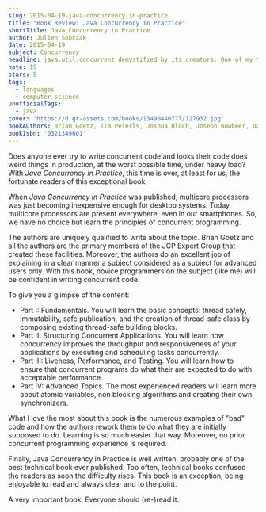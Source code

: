 ```yaml
---
slug: 2015-04-19-java-concurrency-in-practice
title: "Book Review: Java Concurrency in Practice"
shortTitle: Java Concurrency in Practice
author: Julien Sobczak
date: 2015-04-19
subject: Concurrency
headline: java.util.concurrent demystified by its creators. One of my top 3 most important book on the Java language.
note: 19
stars: 5
tags:
  - languages
  - computer-science
unofficialTags:
  - java
cover: 'https://d.gr-assets.com/books/1349044077l/127932.jpg'
bookAuthors: Brian Goetz, Tim Peierls, Joshua Bloch, Joseph Bowbeer, David Holmes, Doug Lea
bookIsbn: '0321349601'
---
```


Does anyone ever try to write concurrent code and looks their code does weird things in production, at the worst possible time, under heavy load? With *Java Concurrency in Practice*, this time is over, at least for us, the fortunate readers of this exceptional book.

When *Java Concurrency in Practice* was published, multicore processors was just becoming inexpensive enough for desktop systems. Today, multicore processors are present everywhere, even in our smartphones. So, we have no choice but learn the principles of concurrent programming.

The authors are uniquely qualified to write about the topic. Brian Goetz and all the authors are the primary members of the JCP Expert Group that created these facilities. Moreover, the authors do an excellent job of explaining in a clear manner a subject considered as a subject for advanced users only. With this book, novice programmers on the subject (like me) will be confident in writing concurrent code.

To give you a glimpse of the content:

- Part I: Fundamentals. You will learn the basic concepts: thread safely, immutability, safe publication, and the creation of thread-safe class by composing existing thread-safe building blocks.
- Part II: Structuring Concurrent Applications. You will learn how concurrency improves the throughput and responsiveness of your applications by executing and scheduling tasks concurrently.
- Part III: Liveness, Performance, and Testing. You will learn how to ensure that concurrent programs do what their are expected to do with acceptable performance.
- Part IV: Advanced Topics. The most experienced readers will learn more about atomic variables, non blocking algorithms and creating their own synchronizers.

What I love the most about this book is the numerous examples of "bad" code and how the authors rework them to do what they are initially supposed to do. Learning is so much easier that way. Moreover, no prior concurrent programming experience is required.

Finally, Java Concurrency in Practice is well written, probably one of the best technical book ever published. Too often, technical books confused the readers as soon the difficulty rises. This book is an exception, being enjoyable to read and always clear and to the point.

A very important book. Everyone should (re-)read it.
